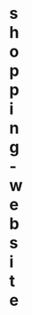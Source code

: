 # shopping-website
<html>
<head>
    <meta charset="utf-8">
	<title>shopping cart</title>
	<style type="text/css">
	    @import url("https://stackpath.bootsrapcdn.com/font-awesome/4.7.0/css/font-awesome.min.css");
		.{
		   padding: 0;
		   margin: 0;
		   color: #454545;
		}
		h1{
		   width: 3%;
		   position: relative;
		   top: 60px;
		   left; 90%;
		   cursor: pointer;
		}
		h1:before{
		   content: attr(data-count);
		   position: absolute;
		   color: white;
		   right: 16px;
		   font-size: 15px;
		   text-align: center;
		   top: -12px;
		   width: 20px;
		   height: 20px;
		   background:red;
		   border-radius: 50px;
		   opacity: 0;
		}
		section{
		   width: 90%;
		   height: 400px;
		   display: flex;
		   justify-content: space-around;
		   margin: 100px auto;
		}
		section div{
		   width: 22%;
		   height: 93%;
		   background: #f5f5f5;
		   padding: 1%;
		   position: relative;
		}
		img{
		   width: 300px;
		   height: 186px;
		}
		p{
		   margin: 5px;
		}
		h6{
		   width: 50px;
		   padding: 50px;
		   margin: 10px;
		   font-size: 15px;
		}
		button{
		   padding: 5px;
		   background: red;
		   border: none;
		   outline: none;
		   font-weight: bold;
           color: #fafafa;
		   cursor: pointer;
		   transition: 1s;
		}
		section div span{
		   position: absolute;
		   top: 14px;
		   left: 13px;
		   width: 300px;
		   height: 186px;
		   display: none;
		   
		}
		section div span img{
		   width: 100px;
		   height: 100px;
		}
		.select{
		   width: 60%;
		   height: 580px;
		   background: #222;
		   position: absolute;
		   top: -100px;
		   left: 20px;
		   transition: 0.5s;
		   overflow-y: auto;;
		   margin: auto;
		}
		.select div{
		   width: 100%;
		   height: 200px;
		   display: flex;
		   padding: 5px;
		   border: 1px solid white;
		   position: relative;
		   margin: 5px auto;
		}
		.select div img{
		   width: 300px;
		   height: 100px;
		}
		.select div p{
		   padding: 35px;
		   color: white;
		}
		.select div h6,
		.select div button{
		   position: absolute;
		   left: 45%;
		   top: 50%;
		   color: white;
		}
		.select
	</style>	
</head>
<body>
    <h1><i class="fa fa-shopping-cart"></i></h1>
	<section>
	    <div>
		    <img src="043.jpg">
			<p>srdyugfuihoiji yuyi8 dyguhiu arcyoij stdytui iijoijkihj iuygiuihuhi uguiuuhomljoij</p>
			<h6>390</h6>
			<span></span>
			<button>add-cart</button>
		</div>
		<div>
		      <img src="043.jpg">
			<p>srdyugfuihoiji yuyi8 dyguhiu arcyoij stdytui iijoijkihj iuygiuihuhi uguiuuhomljoij</p>
			<h6>390</h6>
			<span></span>
			<button>add-cart</button>
		</div>
		<div>
		      <img src="043.jpg">
			<p>srdyugfuihoiji yuyi8 dyguhiu arcyoij stdytui iijoijkihj iuygiuihuhi uguiuuhomljoij</p>
			<h6>390</h6>
			<span></span>
			<button>add-cart</button>
		</div>
		<div>
		      <img src="043.jpg">
			<p>srdyugfuihoiji yuyi8 dyguhiu arcyoij stdytui iijoijkihj iuygiuihuhi uguiuuhomljoij</p>
			<h6>390</h6>
			<span></span>
			<button>add-cart</button>
		</div>
	</section>
</body>
</html>
